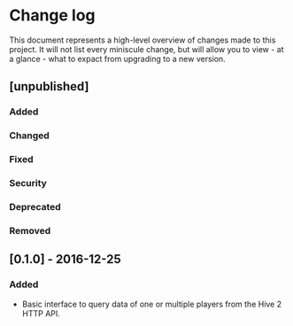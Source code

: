 # Change log

This document represents a high-level overview of changes made to this project.
It will not list every miniscule change, but will allow you to view - at a
glance - what to expact from upgrading to a new version.

## [unpublished]

### Added

### Changed

### Fixed

### Security

### Deprecated

### Removed


## [0.1.0] - 2016-12-25

### Added

- Basic interface to query data of one or multiple players from the Hive 2 HTTP
  API.
